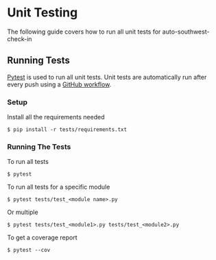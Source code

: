 # Unit Testing
The following guide covers how to run all unit tests for auto-southwest-check-in

## Running Tests
[Pytest][0] is used to run all unit tests. Unit tests are automatically run after every push
using a [GitHub workflow][1].

### Setup
Install all the requirements needed
```shell
$ pip install -r tests/requirements.txt
```

### Running The Tests
To run all tests
```shell
$ pytest
```

To run all tests for a specific module
```shell
$ pytest tests/test_<module name>.py
```
Or multiple
```shell
$ pytest tests/test_<module1>.py tests/test_<module2>.py
```

To get a coverage report
```shell
$ pytest --cov
```

[0]: https://docs.pytest.org/en/7.1.x/index.html
[1]: ../.github/workflows/tests.yml
